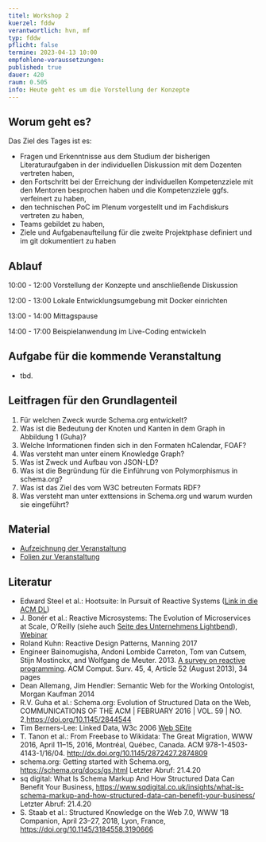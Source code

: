 ```yaml
---
titel: Workshop 2
kuerzel: fddw
verantwortlich: hvn, mf
typ: fddw
pflicht: false
termine: 2023-04-13 10:00
empfohlene-voraussetzungen: 
published: true
dauer: 420
raum: 0.505
info: Heute geht es um die Vorstellung der Konzepte
---
```


## Worum geht es?

Das Ziel des Tages ist es:
- Fragen und Erkenntnisse aus dem Studium der bisherigen Literaturaufgaben in der individuellen Diskussion mit dem Dozenten vertreten haben,
- den Fortschritt bei der Erreichung der individuellen Kompetenzziele mit den Mentoren besprochen haben und die Kompetenzziele ggfs. verfeinert zu haben,
- den technischen PoC im Plenum vorgestellt und im Fachdiskurs vertreten zu haben,
- Teams gebildet zu haben,  
- Ziele und Aufgabenaufteilung für die zweite Projektphase definiert und im git dokumentiert zu haben

## Ablauf

10:00 - 12:00 Vorstellung der Konzepte und anschließende Diskussion

12:00 - 13:00 Lokale Entwicklungsumgebung mit Docker einrichten

13:00 - 14:00 Mittagspause

14:00 - 17:00 Beispielanwendung im Live-Coding entwickeln

## Aufgabe für die kommende Veranstaltung

* tbd.

## Leitfragen für den Grundlagenteil

1. Für welchen Zweck wurde Schema.org entwickelt?
2. Was ist die Bedeutung der Knoten und Kanten in dem Graph in Abbildung 1  (Guha)?
3. Welche Informationen finden sich in den Formaten hCalendar, FOAF?
4. Was versteht man unter einem Knowledge Graph?
5. Was ist Zweck und Aufbau von JSON-LD?
6. Was ist die Begründung für die Einführung von Polymorphismus in schema.org?
7. Was ist das Ziel des vom W3C betreuten Formats RDF?
8. Was versteht man unter exttensions in Schema.org und warum wurden sie eingeführt?

## Material

- [Aufzeichnung der Veranstaltung]()
- [Folien zur Veranstaltung]()

## Literatur

- Edward Steel et al.: Hootsuite: In Pursuit of Reactive Systems ([Link in die ACM DL](https://dlnext.acm.org/doi/abs/10.1145/3121437.3131240))
- J. Bonér et al.: Reactive Microsystems: The Evolution of Microservices at Scale, O'Reilly (siehe auch [Seite des Unternehmens Lightbend](https://www.lightbend.com/ebooks/reactive-microsystems-evolution-of-microservices-scalability-oreilly)), [Webinar](https://on.acm.org/c/acm-learning-webinars)
- Roland Kuhn: Reactive Design Patterns, Manning 2017
- Engineer Bainomugisha, Andoni Lombide Carreton, Tom van Cutsem, Stijn Mostinckx, and Wolfgang de Meuter. 2013. [A survey on reactive programming](http://dx.doi.org/10.1145/2501654.2501666). ACM Comput. Surv. 45, 4, Article 52 (August 2013), 34 pages
- Dean Allemang, Jim Hendler: Semantic Web for the Working Ontologist, Morgan Kaufman 2014
- R.V. Guha et al.: Schema.org: Evolution of Structured Data on the Web, COMMUNICATIONS OF THE ACM | FEBRUARY 2016 | VOL. 59 | NO. 2,https://doi.org/10.1145/2844544
- Tim Berners-Lee: Linked Data, W3c 2006 [Web SEite](https://www.w3.org/DesignIssues/LinkedData)
- T. Tanon et al.: From Freebase to Wikidata: The Great Migration, WWW 2016, April 11–15, 2016, Montréal, Québec, Canada.
ACM 978-1-4503-4143-1/16/04. http://dx.doi.org/10.1145/2872427.2874809
- schema.org: Getting started with Schema.org, https://schema.org/docs/gs.html Letzter Abruf: 21.4.20
- sq digital: What Is Schema Markup And How Structured Data Can Benefit Your Business, https://www.sqdigital.co.uk/insights/what-is-schema-markup-and-how-structured-data-can-benefit-your-business/ Letzter Abruf: 21.4.20
- S. Staab et al.: Structured Knowledge on the Web 7.0, WWW ’18 Companion, April 23–27, 2018, Lyon, France, https://doi.org/10.1145/3184558.3190666


